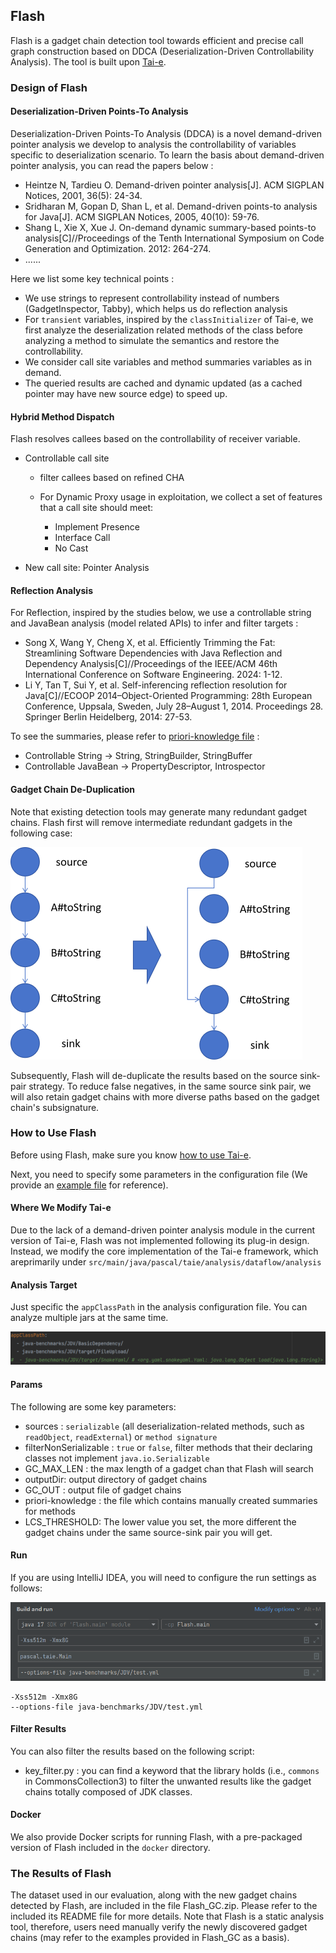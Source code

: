 ## Flash

Flash is a gadget chain detection tool towards efficient and precise call graph construction based on DDCA (Deserialization-Driven Controllability Analysis). The tool is built upon [Tai-e](https://github.com/pascal-lab/Tai-e).

### Design of Flash 

#### Deserialization-Driven Points-To Analysis

Deserialization-Driven Points-To Analysis (DDCA) is a novel demand-driven pointer analysis we develop to analysis the controllability of variables specific to deserialization scenario. To learn the basis about demand-driven pointer analysis, you can read the papers below :

- Heintze N, Tardieu O. Demand-driven pointer analysis[J]. ACM SIGPLAN Notices, 2001, 36(5): 24-34.
- Sridharan M, Gopan D, Shan L, et al. Demand-driven points-to analysis for Java[J]. ACM SIGPLAN Notices, 2005, 40(10): 59-76.
- Shang L, Xie X, Xue J. On-demand dynamic summary-based points-to analysis[C]//Proceedings of the Tenth International Symposium on Code Generation and Optimization. 2012: 264-274.
- ......

Here we list some key technical points :

- We use strings to represent controllability instead of numbers (GadgetInspector, Tabby), which helps us do reflection analysis
- For `transient` variables, inspired by the `classInitializer` of Tai-e, we first analyze the deserialization related methods of the class before analyzing a method to simulate the semantics and restore the controllability.
- We consider call site variables and method summaries variables as in demand.
- The queried results are cached and dynamic updated (as a cached pointer may have new source edge) to speed up.

#### Hybrid Method Dispatch

Flash resolves callees based on the controllability of receiver variable.

- Controllable call site
    - filter callees based on refined CHA
    - For Dynamic Proxy usage in exploitation, we collect a set of features that a call site should meet:
    
        - Implement Presence
        - Interface Call
        - No Cast
    
- New call site: Pointer Analysis

#### Reflection Analysis

For Reflection, inspired by the studies below, we use a controllable string and JavaBean analysis (model related APIs) to infer and filter targets :

- Song X, Wang Y, Cheng X, et al. Efficiently Trimming the Fat: Streamlining Software Dependencies with Java Reflection and Dependency Analysis[C]//Proceedings of the IEEE/ACM 46th International Conference on Software Engineering. 2024: 1-12.
- Li Y, Tan T, Sui Y, et al. Self-inferencing reflection resolution for Java[C]//ECOOP 2014–Object-Oriented Programming: 28th European Conference, Uppsala, Sweden, July 28–August 1, 2014. Proceedings 28. Springer Berlin Heidelberg, 2014: 27-53.

To see the summaries, please refer to [priori-knowledge file](./java-benchmarks/JDV/priori-knowledge.yml) :

- Controllable String -> String, StringBuilder, StringBuffer
- Controllable JavaBean -> PropertyDescriptor, Introspector

#### Gadget Chain De-Duplication

Note that existing detection tools may generate many redundant gadget chains. Flash first will remove intermediate redundant gadgets in the following case:

<img src="./docs/img/dedup.png" alt="de-dup" style="zoom: 50%;" />

Subsequently, Flash will de-duplicate the results based on the source sink-pair strategy. To reduce false negatives, in the same source sink pair, we will also retain gadget chains with more diverse paths based on the gadget chain's subsignature.

### How to Use Flash

Before using Flash, make sure you know [how to use Tai-e](https://tai-e.pascal-lab.net/docs/current/reference/en/index-single.html).

Next, you need to specify some parameters in the configuration file (We provide an [example file](./java-benchmarks/JDV/test.yml) for reference).

#### Where We Modify Tai-e

Due to the lack of a demand-driven pointer analysis module in the current version of Tai-e, Flash was not implemented following its plug-in design. Instead, we modify the core implementation of the Tai-e framework, which areprimarily under `src/main/java/pascal/taie/analysis/dataflow/analysis`

#### Analysis Target

Just specific the `appClassPath` in the analysis configuration file. You can analyze multiple jars at the same time.

![target](./docs/img/target.png)

#### Params

The following are some key parameters:

- sources : `serializable`  (all deserialization-related methods, such as `readObject`, `readExternal`) or `method signature`
- filterNonSerializable : `true` or `false`, filter methods that their declaring classes not implement `java.io.Serializable`
- GC_MAX_LEN : the max length of a gadget chan that Flash will search
- outputDir: output directory of gadget chains
- GC_OUT : output file of gadget chains
- priori-knowledge : the file which contains manually created summaries for methods
- LCS_THRESHOLD: The lower value you set, the more different the gadget chains under the same source-sink pair you will get.

#### Run

If you are using IntelliJ IDEA, you will need to configure the run settings as follows:

<img src="./docs/img/run.png" alt="image-20241017171106293" style="zoom: 67%;" />

~~~
-Xss512m -Xmx8G
--options-file java-benchmarks/JDV/test.yml
~~~

#### Filter Results

You can also filter the results based on the following script:

- key_filter.py : you can find a keyword that the library holds (i.e., `commons` in CommonsCollection3) to filter the unwanted results like the gadget chains totally composed of JDK classes.

#### Docker

We also provide Docker scripts for running Flash, with a pre-packaged version of Flash included in the `docker` directory.

### The Results of Flash

The dataset used in our evaluation, along with the new gadget chains detected by Flash, are included in the file Flash_GC.zip. Please refer to the included its README file for more details. Note that Flash is a static analysis tool, therefore, users need manually verify the newly discovered gadget chains (may refer to the examples provided in Flash_GC as a basis).

